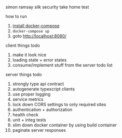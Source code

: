 simon ramsay silk security take home test

how to run
1. [install docker-compose](https://docs.docker.com/compose/install/)
2. ```docker-compose up```
3. goto [http://localhost:8080/](http://localhost:8080/)



client things todo
1. make it look nice
2. loading state + error states
3. consume/implement stuff from the server todo list

server things todo
1. strongly type api contract
2. autogenerate typescript clients
3. use proper logging
4. service metrics
5. lock down CORS settings to only required sites
6. authentication + authorization
7. health check
8. unit + integ tests
9. slim down docker container by using build container
10. paginate server responses
